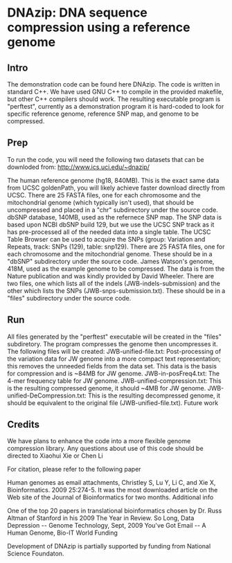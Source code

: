 # DNAzip: DNA sequence compression using a reference genome

## Intro
The demonstration code can be found here DNAzip.
The code is written in standard C++. We have used GNU C++ to compile in the provided makefile, but other C++ compilers should work. The resulting executable program is "perftest", currently as a demonstration program it is hard-coded to look for specific reference genome, reference SNP map, and genome to be compressed.

## Prep
To run the code, you will need the following two datasets that can be downloded from: http://www.ics.uci.edu/~dnazip/

The human reference genome (hg18, 840MB). This is the exact same data from UCSC goldenPath, you will likely achieve faster download directly from UCSC. There are 25 FASTA files, one for each chromosome and the mitochondrial genome (which typically isn't used), that should be uncompressed and placed in a "chr" subdirectory under the source code.
dbSNP database, 140MB, used as the refernece SNP map. The SNP data is based upon NCBI dbSNP build 129, but we use the UCSC SNP track as it has pre-processed all of the needed data into a single table. The UCSC Table Browser can be used to acquire the SNPs (group: Variation and Repeats, track: SNPs (129), table: snp129). There are 25 FASTA files, one for each chromosome and the mitochondrial genome. These should be in a "dbSNP" subdirectory under the source code.
James Watson's genome, 418M, used as the example genome to be compressed. The data is from the Nature publication and was kindly provided by David Wheeler. There are two files, one which lists all of the indels (JWB-indels-submission) and the other which lists the SNPs (JWB-snps-submission.txt). These should be in a "files" subdirectory under the source code.

## Run
All files generated by the "perftest" executable will be created in the "files" subdiretory. The program compresses the genome then uncompresses it. The following files will be created:
JWB-unified-file.txt: Post-processing of the variation data for JW genome into a more compact text representation; this removes the unneeded fields from the data set. This data is the basis for compression and is ~84MB for JW genome.
JWB-in-posFreq4.txt: The 4-mer frequency table for JW genome.
JWB-unified-compression.txt: This is the resulting compressed genome, it should ~4MB for JW genome.
JWB-unified-DeCompression.txt: This is the resulting decompressed genome, it should be equivalent to the original file (JWB-unified-file.txt).
Future work

## Credits
We have plans to enhance the code into a more flexible genome compression library.
Any questions about use of this code should be directed to Xiaohui Xie or Chen Li

For citation, please refer to the following paper

Human genomes as email attachments, Christley S, Lu Y, Li C, and Xie X, Bioinformatics. 2009 25:274-5. It was the most downloaded article on the Web site of the Journal of Bioinformatics for two months.
Additional info

One of the top 20 papers in translational bioinformatics chosen by Dr. Russ Altman of Stanford in his 2009 The Year in Review.
So Long, Data Depression -- Genome Technology, Sept, 2009
You've Got Email -- A Human Genome, Bio-IT World
Funding

Development of DNAzip is partially supported by funding from National Science Foundaton.
